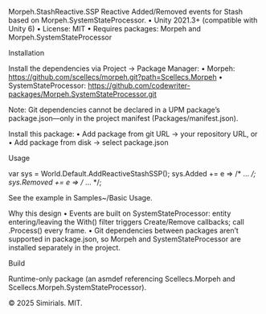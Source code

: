 Morpeh.StashReactive.SSP
Reactive Added/Removed events for Stash<T> based on Morpeh.SystemStateProcessor.
	•	Unity 2021.3+ (compatible with Unity 6)
	•	License: MIT
	•	Requires packages: Morpeh and Morpeh.SystemStateProcessor

Installation

Install the dependencies via Project → Package Manager:
	•	Morpeh: https://github.com/scellecs/morpeh.git?path=Scellecs.Morpeh
	•	SystemStateProcessor: https://github.com/codewriter-packages/Morpeh.SystemStateProcessor.git

Note: Git dependencies cannot be declared in a UPM package’s package.json—only in the project manifest (Packages/manifest.json).

Install this package:
	•	Add package from git URL → your repository URL, or
	•	Add package from disk → select package.json

Usage

var sys = World.Default.AddReactiveStashSSP<MyComponent>();
sys.Added   += e => /* ... */;
sys.Removed += e => /* ... */;

See the example in Samples~/Basic Usage.

Why this design
	•	Events are built on SystemStateProcessor: entity entering/leaving the With<T>() filter triggers Create/Remove callbacks; call .Process() every frame.
	•	Git dependencies between packages aren’t supported in package.json, so Morpeh and SystemStateProcessor are installed separately in the project.

Build

Runtime-only package (an asmdef referencing Scellecs.Morpeh and Scellecs.Morpeh.SystemStateProcessor).

© 2025 Simirials. MIT.
